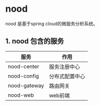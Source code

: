 # nood
nood 是基于spring cloud的微服务分析系统。

## 1. nood 包含的服务
|     服务         |  作用          | 
| --------------- |----------------|
|nood-center      | 服务注册中心     | 
|nood-config      | 分布式配置中心    | 
|nood-gateway     | 路由网关         |
|nood-web         | web前端          |









